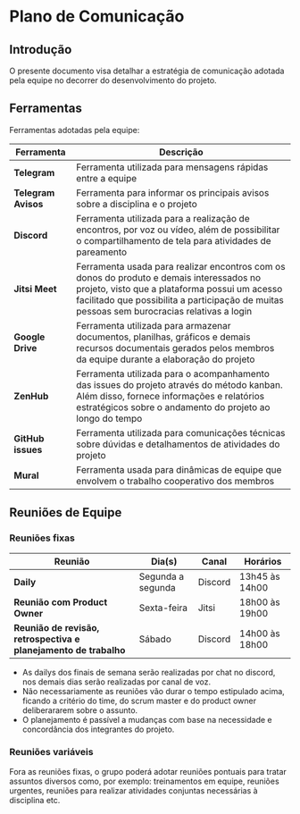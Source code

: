 # Plano de Comunicação

## Introdução

O presente documento visa detalhar a estratégia de comunicação adotada pela equipe no decorrer do desenvolvimento do projeto.

## Ferramentas

Ferramentas adotadas pela equipe:

| Ferramenta          | Descrição                                                                                                                                                                                                                                |
| ------------------- | ---------------------------------------------------------------------------------------------------------------------------------------------------------------------------------------------------------------------------------------- |
| **Telegram**        | Ferramenta utilizada para mensagens rápidas entre a equipe                                                                                                                                                                               |
| **Telegram Avisos** | Ferramenta para informar os principais avisos sobre a disciplina e o projeto                                                                                                                                                             |
| **Discord**         | Ferramenta utilizada para a realização de encontros, por voz ou vídeo, além de possibilitar o compartilhamento de tela para atividades de pareamento                                                                                     |
| **Jitsi Meet**      | Ferramenta usada para realizar encontros com os donos do produto e demais interessados no projeto, visto que a plataforma possui um acesso facilitado que possibilita a participação de muitas pessoas sem burocracias relativas a login |
| **Google Drive**    | Ferramenta utilizada para armazenar documentos, planilhas, gráficos e demais recursos documentais gerados pelos membros da equipe durante a elaboração do projeto                                                                        |
| **ZenHub**          | Ferramenta utilizada para o acompanhamento das issues do projeto através do método kanban. Além disso, fornece informações e relatórios estratégicos sobre o andamento do projeto ao longo do tempo                                      |
| **GitHub issues**   | Ferramenta utilizada para comunicações técnicas sobre dúvidas e detalhamentos de atividades do projeto                                                                                                                                   |
| **Mural**           | Ferramenta usada para dinâmicas de equipe que envolvem o trabalho cooperativo dos membros                                                                                                                                                |

## Reuniões de Equipe

### Reuniões fixas

| Reunião                                                          | Dia(s)            | Canal   | Horários       |
| ---------------------------------------------------------------- | ----------------- | ------- | -------------- |
| **Daily**                                                        | Segunda a segunda | Discord | 13h45 às 14h00 |
| **Reunião com Product Owner**                                    | Sexta-feira       | Jitsi   | 18h00 às 19h00 |
| **Reunião de revisão, retrospectiva e planejamento de trabalho** | Sábado            | Discord | 14h00 às 18h00 |

- As dailys dos finais de semana serão realizadas por chat no discord, nos demais dias serão realizadas por canal de voz.
- Não necessariamente as reuniões vão durar o tempo estipulado acima, ficando a critério do time, do scrum master e do product owner deliberararem sobre o assunto.
- O planejamento é passível a mudanças com base na necessidade e concordância dos integrantes do projeto.

### Reuniões variáveis

Fora as reuniões fixas, o grupo poderá adotar reuniões pontuais para tratar assuntos diversos como, por exemplo: treinamentos em equipe, reuniões urgentes, reuniões para realizar atividades conjuntas necessárias à disciplina etc.
